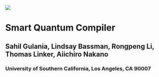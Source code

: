![](https://github.com/sgulania/SMART_QC/blob/master/sqc.png)
# Smart Quantum Compiler 
## Sahil Gulania, Lindsay Bassman, Rongpeng Li, Thomas Linker, Aiichiro Nakano
### University of Southern California, Los Angeles, CA 90007

